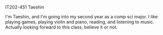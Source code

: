 IT202-451
Taeshin

I'm Taeshin, and I'm going into my second year as a comp sci major. I like playing games, playing violin and piano, reading, and listening to music. Actually looking forward to this class, believe it or not.
